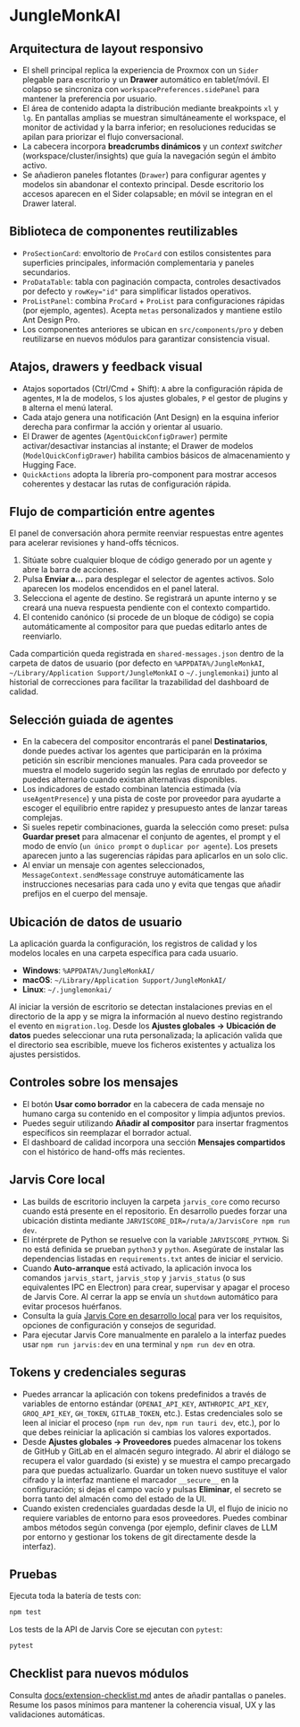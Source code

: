 # JungleMonkAI

## Arquitectura de layout responsivo

- El shell principal replica la experiencia de Proxmox con un `Sider` plegable para escritorio y un **Drawer** automático en tablet/móvil. El colapso se sincroniza con `workspacePreferences.sidePanel` para mantener la preferencia por usuario.
- El área de contenido adapta la distribución mediante breakpoints `xl` y `lg`. En pantallas amplias se muestran simultáneamente el workspace, el monitor de actividad y la barra inferior; en resoluciones reducidas se apilan para priorizar el flujo conversacional.
- La cabecera incorpora **breadcrumbs dinámicos** y un *context switcher* (workspace/cluster/insights) que guía la navegación según el ámbito activo.
- Se añadieron paneles flotantes (`Drawer`) para configurar agentes y modelos sin abandonar el contexto principal. Desde escritorio los accesos aparecen en el Sider colapsable; en móvil se integran en el Drawer lateral.

## Biblioteca de componentes reutilizables

- `ProSectionCard`: envoltorio de `ProCard` con estilos consistentes para superficies principales, información complementaria y paneles secundarios.
- `ProDataTable`: tabla con paginación compacta, controles desactivados por defecto y `rowKey="id"` para simplificar listados operativos.
- `ProListPanel`: combina `ProCard` + `ProList` para configuraciones rápidas (por ejemplo, agentes). Acepta `metas` personalizados y mantiene estilo Ant Design Pro.
- Los componentes anteriores se ubican en `src/components/pro` y deben reutilizarse en nuevos módulos para garantizar consistencia visual.

## Atajos, drawers y feedback visual

- Atajos soportados (Ctrl/Cmd + Shift): `A` abre la configuración rápida de agentes, `M` la de modelos, `S` los ajustes globales, `P` el gestor de plugins y `B` alterna el menú lateral.
- Cada atajo genera una notificación (Ant Design) en la esquina inferior derecha para confirmar la acción y orientar al usuario.
- El Drawer de agentes (`AgentQuickConfigDrawer`) permite activar/desactivar instancias al instante; el Drawer de modelos (`ModelQuickConfigDrawer`) habilita cambios básicos de almacenamiento y Hugging Face.
- `QuickActions` adopta la librería pro-component para mostrar accesos coherentes y destacar las rutas de configuración rápida.

## Flujo de compartición entre agentes

El panel de conversación ahora permite reenviar respuestas entre agentes para acelerar revisiones y hand-offs técnicos.

1. Sitúate sobre cualquier bloque de código generado por un agente y abre la barra de acciones.
2. Pulsa **Enviar a…** para desplegar el selector de agentes activos. Solo aparecen los modelos encendidos en el panel lateral.
3. Selecciona el agente de destino. Se registrará un apunte interno y se creará una nueva respuesta pendiente con el contexto compartido.
4. El contenido canónico (si procede de un bloque de código) se copia automáticamente al compositor para que puedas editarlo antes de reenviarlo.

Cada compartición queda registrada en `shared-messages.json` dentro de la carpeta de datos de usuario (por defecto en `%APPDATA%/JungleMonkAI`, `~/Library/Application Support/JungleMonkAI` o `~/.junglemonkai`) junto al historial de correcciones para facilitar la trazabilidad del dashboard de calidad.

## Selección guiada de agentes

- En la cabecera del compositor encontrarás el panel **Destinatarios**, donde puedes activar los agentes que participarán en la próxima petición sin escribir menciones manuales. Para cada proveedor se muestra el modelo sugerido según las reglas de enrutado por defecto y puedes alternarlo cuando existan alternativas disponibles.
- Los indicadores de estado combinan latencia estimada (vía `useAgentPresence`) y una pista de coste por proveedor para ayudarte a escoger el equilibrio entre rapidez y presupuesto antes de lanzar tareas complejas.
- Si sueles repetir combinaciones, guarda la selección como preset: pulsa **Guardar preset** para almacenar el conjunto de agentes, el prompt y el modo de envío (`un único prompt` o `duplicar por agente`). Los presets aparecen junto a las sugerencias rápidas para aplicarlos en un solo clic.
- Al enviar un mensaje con agentes seleccionados, `MessageContext.sendMessage` construye automáticamente las instrucciones necesarias para cada uno y evita que tengas que añadir prefijos en el cuerpo del mensaje.

## Ubicación de datos de usuario

La aplicación guarda la configuración, los registros de calidad y los modelos locales en una carpeta específica para cada usuario.

- **Windows**: `%APPDATA%/JungleMonkAI/`
- **macOS**: `~/Library/Application Support/JungleMonkAI/`
- **Linux**: `~/.junglemonkai/`

Al iniciar la versión de escritorio se detectan instalaciones previas en el directorio de la app y se migra la información al nuevo destino registrando el evento en `migration.log`. Desde los **Ajustes globales → Ubicación de datos** puedes seleccionar una ruta personalizada; la aplicación valida que el directorio sea escribible, mueve los ficheros existentes y actualiza los ajustes persistidos.

## Controles sobre los mensajes

- El botón **Usar como borrador** en la cabecera de cada mensaje no humano carga su contenido en el compositor y limpia adjuntos previos.
- Puedes seguir utilizando **Añadir al compositor** para insertar fragmentos específicos sin reemplazar el borrador actual.
- El dashboard de calidad incorpora una sección **Mensajes compartidos** con el histórico de hand-offs más recientes.

## Jarvis Core local

- Las builds de escritorio incluyen la carpeta `jarvis_core` como recurso cuando está presente en el repositorio. En desarrollo puedes forzar una ubicación distinta mediante `JARVISCORE_DIR=/ruta/a/JarvisCore npm run dev`.
- El intérprete de Python se resuelve con la variable `JARVISCORE_PYTHON`. Si no está definida se prueban `python3` y `python`. Asegúrate de instalar las dependencias listadas en `requirements.txt` antes de iniciar el servicio.
- Cuando **Auto-arranque** está activado, la aplicación invoca los comandos `jarvis_start`, `jarvis_stop` y `jarvis_status` (o sus equivalentes IPC en Electron) para crear, supervisar y apagar el proceso de Jarvis Core. Al cerrar la app se envía un `shutdown` automático para evitar procesos huérfanos.
- Consulta la guía [Jarvis Core en desarrollo local](docs/jarvis-core.md) para ver los requisitos, opciones de configuración y consejos de seguridad.
- Para ejecutar Jarvis Core manualmente en paralelo a la interfaz puedes usar `npm run jarvis:dev` en una terminal y `npm run dev` en otra.

## Tokens y credenciales seguras

- Puedes arrancar la aplicación con tokens predefinidos a través de variables de entorno estándar (`OPENAI_API_KEY`, `ANTHROPIC_API_KEY`, `GROQ_API_KEY`, `GH_TOKEN`, `GITLAB_TOKEN`, etc.). Estas credenciales solo se leen al iniciar el proceso (`npm run dev`, `npm run tauri dev`, etc.), por lo que debes reiniciar la aplicación si cambias los valores exportados.
- Desde **Ajustes globales → Proveedores** puedes almacenar los tokens de GitHub y GitLab en el almacén seguro integrado. Al abrir el diálogo se recupera el valor guardado (si existe) y se muestra el campo precargado para que puedas actualizarlo. Guardar un token nuevo sustituye el valor cifrado y la interfaz mantiene el marcador `__secure__` en la configuración; si dejas el campo vacío y pulsas **Eliminar**, el secreto se borra tanto del almacén como del estado de la UI.
- Cuando existen credenciales guardadas desde la UI, el flujo de inicio no requiere variables de entorno para esos proveedores. Puedes combinar ambos métodos según convenga (por ejemplo, definir claves de LLM por entorno y gestionar los tokens de git directamente desde la interfaz).

## Pruebas

Ejecuta toda la batería de tests con:

```bash
npm test
```

Los tests de la API de Jarvis Core se ejecutan con `pytest`:

```bash
pytest
```

## Checklist para nuevos módulos

Consulta [docs/extension-checklist.md](docs/extension-checklist.md) antes de añadir pantallas o paneles. Resume los pasos mínimos para mantener la coherencia visual, UX y las validaciones automáticas.
